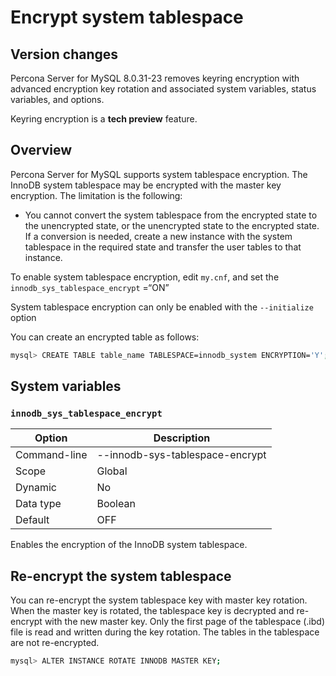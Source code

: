 # Encrypt system tablespace

## Version changes

Percona Server for MySQL 8.0.31-23 removes keyring encryption with advanced encryption key rotation and associated system variables, status variables, and options.

Keyring encryption is a **tech preview** feature.

## Overview

Percona Server for MySQL supports system tablespace encryption. The InnoDB system tablespace may be encrypted with the master key encryption. The limitation is the following:

* You cannot convert the system tablespace from the encrypted state to the
unencrypted state, or the unencrypted state to the encrypted state. If a
conversion is needed, create a new instance with the
system tablespace in the required state and transfer the user tables to that instance.

To enable system tablespace encryption, edit `my.cnf`, and set the `innodb_sys_tablespace_encrypt` =“ON”

System tablespace encryption can only be enabled with the `--initialize` option

You can create an encrypted table as follows:

```{.bash data-prompt="mysql>"}
mysql> CREATE TABLE table_name TABLESPACE=innodb_system ENCRYPTION='Y';
```

## System variables

### `innodb_sys_tablespace_encrypt`

| Option       | Description                     |
|--------------|---------------------------------|
| Command-line | --innodb-sys-tablespace-encrypt |
| Scope        | Global                          |
| Dynamic      | No                              |
| Data type    | Boolean                         |
| Default      | OFF                             |

Enables the encryption of the InnoDB system tablespace.

## Re-encrypt the system tablespace

You can re-encrypt the system tablespace key with master key rotation. When
the master key is rotated, the tablespace key is decrypted and re-encrypt
with the new master key. Only the first page of the tablespace (.ibd) file is
read and written during the key rotation. The tables in the tablespace are not
re-encrypted.

```{.bash data-prompt="mysql>"}
mysql> ALTER INSTANCE ROTATE INNODB MASTER KEY;
```
